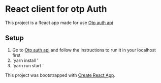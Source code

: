 # React client for otp Auth
This project is a React app made for use [Otp auth api](https://github.com/Wonder2210/otp-auth-api)

## Setup
1. Go to [Otp auth api](https://github.com/Wonder2210/otp-auth-api) and follow the instructions to run it in your localhost first
2. 'yarn install '
3. 'yarn run start '


This project was bootstrapped with [Create React App](https://github.com/facebook/create-react-app).
